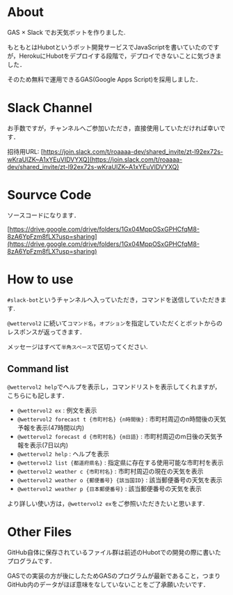 # About
GAS × Slack でお天気ボットを作りました.

もともとはHubotというボット開発サービスでJavaScriptを書いていたのですが，HerokuにHubotをデプロイする段階で，デプロイできないことに気づきました．

そのため無料で運用できるGAS(Google Apps Script)を採用しました．

# Slack Channel

お手数ですが，チャンネルへご参加いただき，直接使用していただければ幸いです．

招待用URL: [https://join.slack.com/t/roaaaa-dev/shared_invite/zt-l92ex72s-wKraUlZK~A1xYEuVIDVYXQ](https://join.slack.com/t/roaaaa-dev/shared_invite/zt-l92ex72s-wKraUlZK~A1xYEuVIDVYXQ)

# Sourvce Code
ソースコードになります．

[https://drive.google.com/drive/folders/1Gx04MppOSxGPHCfqM8-8zA6YpFzm8fLX?usp=sharing](https://drive.google.com/drive/folders/1Gx04MppOSxGPHCfqM8-8zA6YpFzm8fLX?usp=sharing)

# How to use
`#slack-bot`というチャンネルへ入っていただき，コマンドを送信していただきます.

`@wettervol2` に続いて`コマンド名`，`オプション`を指定していただくとボットからのレスポンスが返ってきます．

メッセージはすべて`半角スペース`で区切ってください. 

## Command list
`@wettervol2 help`でヘルプを表示し，コマンドリストを表示してくれますが，こちらにも記します．

- `@wettervol2 ex` : 例文を表示
- `@wettervol2 forecast t {市町村名} {n時間後}` : 市町村周辺のn時間後の天気予報を表示(47時間以内)
- `@wettervol2 forecast d {市町村名} {m日語}` : 市町村周辺のm日後の天気予報を表示(7日以内)
- `@wettervol2 help` : ヘルプを表示
- `@wettervol2 list {都道府県名}` : 指定県に存在する使用可能な市町村を表示
- `@wettervol2 weather c {市町村名}` : 市町村周辺の現在の天気を表示
- `@wettervol2 weather o {郵便番号} {該当国ID}` : 該当郵便番号の天気を表示
- `@wettervol2 weather p {日本郵便番号}` : 該当郵便番号の天気を表示

より詳しい使い方は，`@wettervol2 ex`をご参照いただきたいと思います.

# Other Files
GitHub自体に保存されているファイル群は前述のHubotでの開発の際に書いたプログラムです．

GASでの実装の方が後にしたためGASのプログラムが最新であること，つまりGitHub内のデータがほぼ意味をなしていないことをご了承願いたいです．
